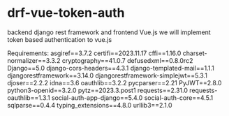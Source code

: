 # drf-vue-token-auth
backend django rest framework and frontend Vue.js 
we will implement token based authentication to vue.js

Requirements:
asgiref==3.7.2
certifi==2023.11.17
cffi==1.16.0
charset-normalizer==3.3.2
cryptography==41.0.7
defusedxml==0.8.0rc2
Django==5.0
django-cors-headers==4.3.1
django-templated-mail==1.1.1
djangorestframework==3.14.0
djangorestframework-simplejwt==5.3.1
djoser==2.2.2
idna==3.6
oauthlib==3.2.2
pycparser==2.21
PyJWT==2.8.0
python3-openid==3.2.0
pytz==2023.3.post1
requests==2.31.0
requests-oauthlib==1.3.1
social-auth-app-django==5.4.0
social-auth-core==4.5.1
sqlparse==0.4.4
typing_extensions==4.8.0
urllib3==2.1.0

